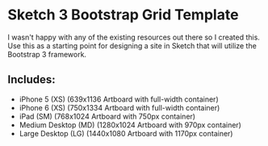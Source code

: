 # Sketch 3 Bootstrap Grid Template
I wasn't happy with any of the existing resources out there so I created this. Use this as a starting point for designing a site in Sketch that will utilize the Bootstrap 3 framework.

## Includes:

* iPhone 5 (XS) (639x1136 Artboard with full-width container)
* iPhone 6 (XS) (750x1334 Artboard with full-width container)
* iPad (SM) (768x1024 Artboard with 750px container)
* Medium Desktop (MD) (1280x1024 Artboard with 970px container)
* Large Desktop (LG) (1440x1080 Artboard with 1170px container)
